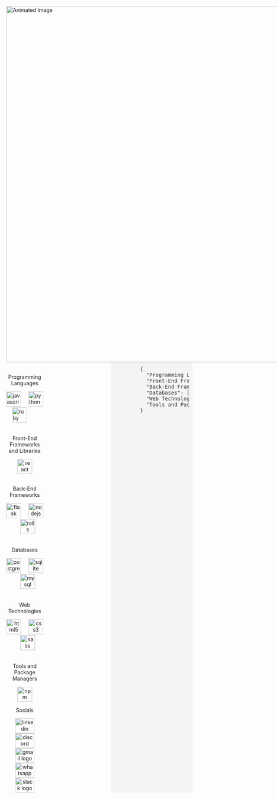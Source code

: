 <div style="position: relative; width: 100vw; overflow: hidden; height: auto;">
    <img src="https://media4.giphy.com/media/v1.Y2lkPTc5MGI3NjExOWc2ZWZpdHFwNzltcmFmNzJseGJ0OGV5YmgzamhhZXg2bzM4ejJweCZlcD12MV9pbnRlcm5hbF9naWZfYnlfaWQmY3Q9Zw/Ah3zHH7hvsSB2/giphy.gif" alt="Animated Image" style="width: 100vw; height: auto; display: block;">
</div>

<div class="container" style="display: flex; width: 100%; justify-content: space-between;">
  <div style="width: 100px;">
      <br clear="both">
    
  <p align="center">Programming Languages</p>

  <div>
    <img src="https://cdn.jsdelivr.net/gh/devicons/devicon/icons/javascript/javascript-original.svg" height="40" alt="javascript logo"  />
    <img width="12" />
    <img src="https://cdn.jsdelivr.net/gh/devicons/devicon/icons/python/python-original.svg" height="40" alt="python logo"  />
    <img width="12" />
    <img src="https://cdn.jsdelivr.net/gh/devicons/devicon/icons/ruby/ruby-original.svg" height="40" alt="ruby logo"  />
  </div>

  <br clear="both">

  <p align="center">Front-End Frameworks and Libraries</p>


  <div align="center">
    <img src="https://cdn.jsdelivr.net/gh/devicons/devicon/icons/react/react-original.svg" height="40" alt="react logo"  />
  </div>

  <br clear="both">

  <p align="center">Back-End Frameworks</p>

  <div align="center">
    <img src="https://cdn.jsdelivr.net/gh/devicons/devicon/icons/flask/flask-original.svg" height="40" alt="flask logo"  />
    <img width="12" />
    <img src="https://cdn.jsdelivr.net/gh/devicons/devicon/icons/nodejs/nodejs-original.svg" height="40" alt="nodejs logo"  />
    <img width="12" />
    <img src="https://cdn.jsdelivr.net/gh/devicons/devicon/icons/rails/rails-original-wordmark.svg" height="40" alt="rails logo"  />
  </div>
  <br clear="both">

  <p align="center">Databases</p>
  <div align="center">
    <img src="https://cdn.jsdelivr.net/gh/devicons/devicon/icons/postgresql/postgresql-original.svg" height="40" alt="postgresql logo"  />
    <img width="12" />
    <img src="https://cdn.jsdelivr.net/gh/devicons/devicon/icons/sqlite/sqlite-original.svg" height="40" alt="sqlite logo"  />
    <img width="12" />
    <img src="https://cdn.jsdelivr.net/gh/devicons/devicon/icons/mysql/mysql-original.svg" height="40" alt="mysql logo"  />
  </div>
  <br clear="both">

  <p align="center">Web Technologies</p>
  <div align="center">
    <img src="https://cdn.jsdelivr.net/gh/devicons/devicon/icons/html5/html5-original.svg" height="40" alt="html5 logo"  />
    <img width="12" />
    <img src="https://cdn.jsdelivr.net/gh/devicons/devicon/icons/css3/css3-original.svg" height="40" alt="css3 logo"  />
    <img width="12" />
    <img src="https://cdn.jsdelivr.net/gh/devicons/devicon/icons/sass/sass-original.svg" height="40" alt="sass logo"  />
  </div>

  <br clear="both">

  <p align="center">Tools and Package Managers</p>
  <div align="center">
    <img src="https://cdn.jsdelivr.net/gh/devicons/devicon/icons/npm/npm-original-wordmark.svg" height="40" alt="npm logo"  />
  </div>
  <p align="center">Socials</p>
  <div align="center">
    <img src="https://raw.githubusercontent.com/maurodesouza/profile-readme-generator/master/src/assets/icons/social/linkedin/default.svg" width="52" height="40" alt="linkedin logo"  />
    <img src="https://raw.githubusercontent.com/maurodesouza/profile-readme-generator/master/src/assets/icons/social/discord/default.svg" width="52" height="40" alt="discord logo"  />
    <img src="https://raw.githubusercontent.com/maurodesouza/profile-readme-generator/master/src/assets/icons/social/gmail/default.svg" width="52" height="40" alt="gmail logo"  />
    <img src="https://raw.githubusercontent.com/maurodesouza/profile-readme-generator/master/src/assets/icons/social/whatsapp/default.svg" width="52" height="40" alt="whatsapp logo"  />
    <img src="https://raw.githubusercontent.com/maurodesouza/profile-readme-generator/master/src/assets/icons/social/slack/default.svg" width="52" height="40" alt="slack logo"  />
  </div>
  </div>
    <div style="background-color: #f4f4f4; padding: 10px; border-radius: 5px; font-family: 'Courier New', Courier, monospace; width: 200px;">
        <pre style="margin: 0; color: #333; width: 200px;">
        {
          "Programming Languages": ["JavaScript", "Python", "Ruby"],
          "Front-End Frameworks and Libraries": ["React"],
          "Back-End Frameworks": ["Flask", "Node.js", "Rails"],
          "Databases": ["PostgreSQL", "SQLite", "MySQL"],
          "Web Technologies": ["HTML5", "CSS3", "SASS"],
          "Tools and Package Managers": ["npm"]
        }
        </pre>
    </div>
</div>
